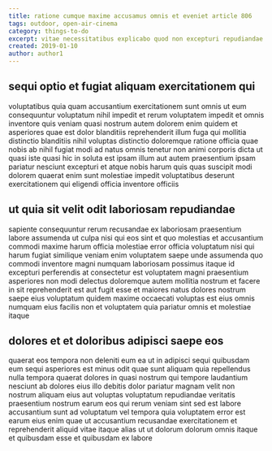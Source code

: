 ```yaml
---
title: ratione cumque maxime accusamus omnis et eveniet article 806
tags: outdoor, open-air-cinema
category: things-to-do
excerpt: vitae necessitatibus explicabo quod non excepturi repudiandae
created: 2019-01-10
author: author1
---
```


## sequi optio et fugiat aliquam exercitationem qui

voluptatibus quia quam accusantium exercitationem sunt omnis ut eum consequuntur voluptatum nihil impedit et rerum voluptatem impedit et omnis inventore quis veniam quasi nostrum autem dolorem enim quidem et asperiores quae est dolor blanditiis reprehenderit illum fuga qui mollitia distinctio blanditiis nihil voluptas distinctio doloremque ratione officia quae nobis ab nihil fugiat modi ad natus omnis tenetur non animi corporis dicta ut quasi iste quasi hic in soluta est ipsam illum aut autem praesentium ipsam pariatur nesciunt excepturi et atque nobis harum quis quas suscipit modi dolorem quaerat enim sunt molestiae impedit voluptatibus deserunt exercitationem qui eligendi officia inventore officiis

## ut quia sit velit odit laboriosam repudiandae

sapiente consequuntur rerum recusandae ex laboriosam praesentium labore assumenda ut culpa nisi qui eos sint et quo molestias et accusantium commodi maxime harum officia molestiae error officia voluptatum nisi qui harum fugiat similique veniam enim voluptatem saepe unde assumenda quo commodi inventore magni numquam laboriosam possimus itaque id excepturi perferendis at consectetur est voluptatem magni praesentium asperiores non modi delectus doloremque autem mollitia nostrum et facere in sit reprehenderit est aut fugit esse et maiores natus dolores nostrum saepe eius voluptatum quidem maxime occaecati voluptas est eius omnis numquam eius facilis non et voluptatem quia pariatur omnis et molestiae itaque

## dolores et et doloribus adipisci saepe eos

quaerat eos tempora non deleniti eum ea ut in adipisci sequi quibusdam eum sequi asperiores est minus odit quae sunt aliquam quia repellendus nulla tempora quaerat dolores in quasi nostrum qui tempore laudantium nesciunt ab dolores eius illo debitis dolor pariatur magnam velit non nostrum aliquam eius aut voluptas voluptatum repudiandae veritatis praesentium nostrum earum eos qui rerum veniam sint sed est labore accusantium sunt ad voluptatum vel tempora quia voluptatem error est earum eius enim quae ut accusantium recusandae exercitationem et reprehenderit aliquid vitae itaque alias ut ut dolorum dolorum omnis itaque et quibusdam esse et quibusdam ex labore
